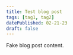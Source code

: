 ```yaml
---
title: Test blog post
tags: [tag1, tag2]
datePublished: 02-21-23
draft: false
---
```


Fake blog post content.